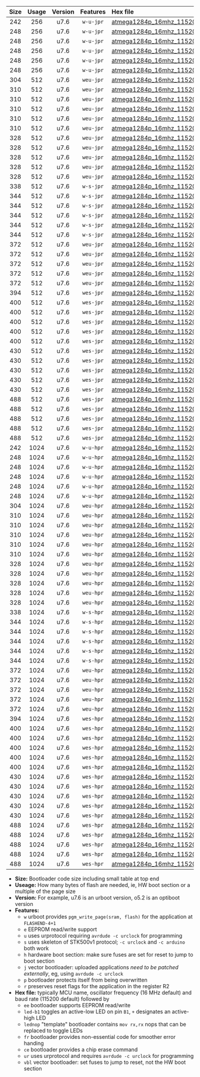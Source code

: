 |Size|Usage|Version|Features|Hex file|
|:-:|:-:|:-:|:-:|:--|
|242|256|u7.6|`w-u-jpr`|[atmega1284p_16mhz_115200bps_ur_vbl.hex](https://raw.githubusercontent.com/stefanrueger/urboot/main//atmega1284p_16mhz_115200bps_ur_vbl.hex)|
|248|256|u7.6|`w-u-jpr`|[atmega1284p_16mhz_115200bps_led+b5_ur_vbl.hex](https://raw.githubusercontent.com/stefanrueger/urboot/main//atmega1284p_16mhz_115200bps_led+b5_ur_vbl.hex)|
|248|256|u7.6|`w-u-jpr`|[atmega1284p_16mhz_115200bps_led+b7_ur_vbl.hex](https://raw.githubusercontent.com/stefanrueger/urboot/main//atmega1284p_16mhz_115200bps_led+b7_ur_vbl.hex)|
|248|256|u7.6|`w-u-jpr`|[atmega1284p_16mhz_115200bps_led+c7_ur_vbl.hex](https://raw.githubusercontent.com/stefanrueger/urboot/main//atmega1284p_16mhz_115200bps_led+c7_ur_vbl.hex)|
|248|256|u7.6|`w-u-jpr`|[atmega1284p_16mhz_115200bps_led+d7_ur_vbl.hex](https://raw.githubusercontent.com/stefanrueger/urboot/main//atmega1284p_16mhz_115200bps_led+d7_ur_vbl.hex)|
|248|256|u7.6|`w-u-jpr`|[atmega1284p_16mhz_115200bps_lednop_ur_vbl.hex](https://raw.githubusercontent.com/stefanrueger/urboot/main//atmega1284p_16mhz_115200bps_lednop_ur_vbl.hex)|
|304|512|u7.6|`weu-jpr`|[atmega1284p_16mhz_115200bps_ee_ur_vbl.hex](https://raw.githubusercontent.com/stefanrueger/urboot/main//atmega1284p_16mhz_115200bps_ee_ur_vbl.hex)|
|310|512|u7.6|`weu-jpr`|[atmega1284p_16mhz_115200bps_ee_led+b5_ur_vbl.hex](https://raw.githubusercontent.com/stefanrueger/urboot/main//atmega1284p_16mhz_115200bps_ee_led+b5_ur_vbl.hex)|
|310|512|u7.6|`weu-jpr`|[atmega1284p_16mhz_115200bps_ee_led+b7_ur_vbl.hex](https://raw.githubusercontent.com/stefanrueger/urboot/main//atmega1284p_16mhz_115200bps_ee_led+b7_ur_vbl.hex)|
|310|512|u7.6|`weu-jpr`|[atmega1284p_16mhz_115200bps_ee_led+c7_ur_vbl.hex](https://raw.githubusercontent.com/stefanrueger/urboot/main//atmega1284p_16mhz_115200bps_ee_led+c7_ur_vbl.hex)|
|310|512|u7.6|`weu-jpr`|[atmega1284p_16mhz_115200bps_ee_led+d7_ur_vbl.hex](https://raw.githubusercontent.com/stefanrueger/urboot/main//atmega1284p_16mhz_115200bps_ee_led+d7_ur_vbl.hex)|
|310|512|u7.6|`weu-jpr`|[atmega1284p_16mhz_115200bps_ee_lednop_ur_vbl.hex](https://raw.githubusercontent.com/stefanrueger/urboot/main//atmega1284p_16mhz_115200bps_ee_lednop_ur_vbl.hex)|
|328|512|u7.6|`weu-jpr`|[atmega1284p_16mhz_115200bps_ee_led+b5_fr_ur_vbl.hex](https://raw.githubusercontent.com/stefanrueger/urboot/main//atmega1284p_16mhz_115200bps_ee_led+b5_fr_ur_vbl.hex)|
|328|512|u7.6|`weu-jpr`|[atmega1284p_16mhz_115200bps_ee_led+b7_fr_ur_vbl.hex](https://raw.githubusercontent.com/stefanrueger/urboot/main//atmega1284p_16mhz_115200bps_ee_led+b7_fr_ur_vbl.hex)|
|328|512|u7.6|`weu-jpr`|[atmega1284p_16mhz_115200bps_ee_led+c7_fr_ur_vbl.hex](https://raw.githubusercontent.com/stefanrueger/urboot/main//atmega1284p_16mhz_115200bps_ee_led+c7_fr_ur_vbl.hex)|
|328|512|u7.6|`weu-jpr`|[atmega1284p_16mhz_115200bps_ee_led+d7_fr_ur_vbl.hex](https://raw.githubusercontent.com/stefanrueger/urboot/main//atmega1284p_16mhz_115200bps_ee_led+d7_fr_ur_vbl.hex)|
|328|512|u7.6|`weu-jpr`|[atmega1284p_16mhz_115200bps_ee_lednop_fr_ur_vbl.hex](https://raw.githubusercontent.com/stefanrueger/urboot/main//atmega1284p_16mhz_115200bps_ee_lednop_fr_ur_vbl.hex)|
|338|512|u7.6|`w-s-jpr`|[atmega1284p_16mhz_115200bps_vbl.hex](https://raw.githubusercontent.com/stefanrueger/urboot/main//atmega1284p_16mhz_115200bps_vbl.hex)|
|344|512|u7.6|`w-s-jpr`|[atmega1284p_16mhz_115200bps_led+b5_vbl.hex](https://raw.githubusercontent.com/stefanrueger/urboot/main//atmega1284p_16mhz_115200bps_led+b5_vbl.hex)|
|344|512|u7.6|`w-s-jpr`|[atmega1284p_16mhz_115200bps_led+b7_vbl.hex](https://raw.githubusercontent.com/stefanrueger/urboot/main//atmega1284p_16mhz_115200bps_led+b7_vbl.hex)|
|344|512|u7.6|`w-s-jpr`|[atmega1284p_16mhz_115200bps_led+c7_vbl.hex](https://raw.githubusercontent.com/stefanrueger/urboot/main//atmega1284p_16mhz_115200bps_led+c7_vbl.hex)|
|344|512|u7.6|`w-s-jpr`|[atmega1284p_16mhz_115200bps_led+d7_vbl.hex](https://raw.githubusercontent.com/stefanrueger/urboot/main//atmega1284p_16mhz_115200bps_led+d7_vbl.hex)|
|344|512|u7.6|`w-s-jpr`|[atmega1284p_16mhz_115200bps_lednop_vbl.hex](https://raw.githubusercontent.com/stefanrueger/urboot/main//atmega1284p_16mhz_115200bps_lednop_vbl.hex)|
|372|512|u7.6|`weu-jpr`|[atmega1284p_16mhz_115200bps_ee_led+b5_fr_ce_ur_vbl.hex](https://raw.githubusercontent.com/stefanrueger/urboot/main//atmega1284p_16mhz_115200bps_ee_led+b5_fr_ce_ur_vbl.hex)|
|372|512|u7.6|`weu-jpr`|[atmega1284p_16mhz_115200bps_ee_led+b7_fr_ce_ur_vbl.hex](https://raw.githubusercontent.com/stefanrueger/urboot/main//atmega1284p_16mhz_115200bps_ee_led+b7_fr_ce_ur_vbl.hex)|
|372|512|u7.6|`weu-jpr`|[atmega1284p_16mhz_115200bps_ee_led+c7_fr_ce_ur_vbl.hex](https://raw.githubusercontent.com/stefanrueger/urboot/main//atmega1284p_16mhz_115200bps_ee_led+c7_fr_ce_ur_vbl.hex)|
|372|512|u7.6|`weu-jpr`|[atmega1284p_16mhz_115200bps_ee_led+d7_fr_ce_ur_vbl.hex](https://raw.githubusercontent.com/stefanrueger/urboot/main//atmega1284p_16mhz_115200bps_ee_led+d7_fr_ce_ur_vbl.hex)|
|372|512|u7.6|`weu-jpr`|[atmega1284p_16mhz_115200bps_ee_lednop_fr_ce_ur_vbl.hex](https://raw.githubusercontent.com/stefanrueger/urboot/main//atmega1284p_16mhz_115200bps_ee_lednop_fr_ce_ur_vbl.hex)|
|394|512|u7.6|`wes-jpr`|[atmega1284p_16mhz_115200bps_ee_vbl.hex](https://raw.githubusercontent.com/stefanrueger/urboot/main//atmega1284p_16mhz_115200bps_ee_vbl.hex)|
|400|512|u7.6|`wes-jpr`|[atmega1284p_16mhz_115200bps_ee_led+b5_vbl.hex](https://raw.githubusercontent.com/stefanrueger/urboot/main//atmega1284p_16mhz_115200bps_ee_led+b5_vbl.hex)|
|400|512|u7.6|`wes-jpr`|[atmega1284p_16mhz_115200bps_ee_led+b7_vbl.hex](https://raw.githubusercontent.com/stefanrueger/urboot/main//atmega1284p_16mhz_115200bps_ee_led+b7_vbl.hex)|
|400|512|u7.6|`wes-jpr`|[atmega1284p_16mhz_115200bps_ee_led+c7_vbl.hex](https://raw.githubusercontent.com/stefanrueger/urboot/main//atmega1284p_16mhz_115200bps_ee_led+c7_vbl.hex)|
|400|512|u7.6|`wes-jpr`|[atmega1284p_16mhz_115200bps_ee_led+d7_vbl.hex](https://raw.githubusercontent.com/stefanrueger/urboot/main//atmega1284p_16mhz_115200bps_ee_led+d7_vbl.hex)|
|400|512|u7.6|`wes-jpr`|[atmega1284p_16mhz_115200bps_ee_lednop_vbl.hex](https://raw.githubusercontent.com/stefanrueger/urboot/main//atmega1284p_16mhz_115200bps_ee_lednop_vbl.hex)|
|430|512|u7.6|`wes-jpr`|[atmega1284p_16mhz_115200bps_ee_led+b5_fr_vbl.hex](https://raw.githubusercontent.com/stefanrueger/urboot/main//atmega1284p_16mhz_115200bps_ee_led+b5_fr_vbl.hex)|
|430|512|u7.6|`wes-jpr`|[atmega1284p_16mhz_115200bps_ee_led+b7_fr_vbl.hex](https://raw.githubusercontent.com/stefanrueger/urboot/main//atmega1284p_16mhz_115200bps_ee_led+b7_fr_vbl.hex)|
|430|512|u7.6|`wes-jpr`|[atmega1284p_16mhz_115200bps_ee_led+c7_fr_vbl.hex](https://raw.githubusercontent.com/stefanrueger/urboot/main//atmega1284p_16mhz_115200bps_ee_led+c7_fr_vbl.hex)|
|430|512|u7.6|`wes-jpr`|[atmega1284p_16mhz_115200bps_ee_led+d7_fr_vbl.hex](https://raw.githubusercontent.com/stefanrueger/urboot/main//atmega1284p_16mhz_115200bps_ee_led+d7_fr_vbl.hex)|
|430|512|u7.6|`wes-jpr`|[atmega1284p_16mhz_115200bps_ee_lednop_fr_vbl.hex](https://raw.githubusercontent.com/stefanrueger/urboot/main//atmega1284p_16mhz_115200bps_ee_lednop_fr_vbl.hex)|
|488|512|u7.6|`wes-jpr`|[atmega1284p_16mhz_115200bps_ee_led+b5_fr_ce_vbl.hex](https://raw.githubusercontent.com/stefanrueger/urboot/main//atmega1284p_16mhz_115200bps_ee_led+b5_fr_ce_vbl.hex)|
|488|512|u7.6|`wes-jpr`|[atmega1284p_16mhz_115200bps_ee_led+b7_fr_ce_vbl.hex](https://raw.githubusercontent.com/stefanrueger/urboot/main//atmega1284p_16mhz_115200bps_ee_led+b7_fr_ce_vbl.hex)|
|488|512|u7.6|`wes-jpr`|[atmega1284p_16mhz_115200bps_ee_led+c7_fr_ce_vbl.hex](https://raw.githubusercontent.com/stefanrueger/urboot/main//atmega1284p_16mhz_115200bps_ee_led+c7_fr_ce_vbl.hex)|
|488|512|u7.6|`wes-jpr`|[atmega1284p_16mhz_115200bps_ee_led+d7_fr_ce_vbl.hex](https://raw.githubusercontent.com/stefanrueger/urboot/main//atmega1284p_16mhz_115200bps_ee_led+d7_fr_ce_vbl.hex)|
|488|512|u7.6|`wes-jpr`|[atmega1284p_16mhz_115200bps_ee_lednop_fr_ce_vbl.hex](https://raw.githubusercontent.com/stefanrueger/urboot/main//atmega1284p_16mhz_115200bps_ee_lednop_fr_ce_vbl.hex)|
|242|1024|u7.6|`w-u-hpr`|[atmega1284p_16mhz_115200bps_ur.hex](https://raw.githubusercontent.com/stefanrueger/urboot/main//atmega1284p_16mhz_115200bps_ur.hex)|
|248|1024|u7.6|`w-u-hpr`|[atmega1284p_16mhz_115200bps_led+b5_ur.hex](https://raw.githubusercontent.com/stefanrueger/urboot/main//atmega1284p_16mhz_115200bps_led+b5_ur.hex)|
|248|1024|u7.6|`w-u-hpr`|[atmega1284p_16mhz_115200bps_led+b7_ur.hex](https://raw.githubusercontent.com/stefanrueger/urboot/main//atmega1284p_16mhz_115200bps_led+b7_ur.hex)|
|248|1024|u7.6|`w-u-hpr`|[atmega1284p_16mhz_115200bps_led+c7_ur.hex](https://raw.githubusercontent.com/stefanrueger/urboot/main//atmega1284p_16mhz_115200bps_led+c7_ur.hex)|
|248|1024|u7.6|`w-u-hpr`|[atmega1284p_16mhz_115200bps_led+d7_ur.hex](https://raw.githubusercontent.com/stefanrueger/urboot/main//atmega1284p_16mhz_115200bps_led+d7_ur.hex)|
|248|1024|u7.6|`w-u-hpr`|[atmega1284p_16mhz_115200bps_lednop_ur.hex](https://raw.githubusercontent.com/stefanrueger/urboot/main//atmega1284p_16mhz_115200bps_lednop_ur.hex)|
|304|1024|u7.6|`weu-hpr`|[atmega1284p_16mhz_115200bps_ee_ur.hex](https://raw.githubusercontent.com/stefanrueger/urboot/main//atmega1284p_16mhz_115200bps_ee_ur.hex)|
|310|1024|u7.6|`weu-hpr`|[atmega1284p_16mhz_115200bps_ee_led+b5_ur.hex](https://raw.githubusercontent.com/stefanrueger/urboot/main//atmega1284p_16mhz_115200bps_ee_led+b5_ur.hex)|
|310|1024|u7.6|`weu-hpr`|[atmega1284p_16mhz_115200bps_ee_led+b7_ur.hex](https://raw.githubusercontent.com/stefanrueger/urboot/main//atmega1284p_16mhz_115200bps_ee_led+b7_ur.hex)|
|310|1024|u7.6|`weu-hpr`|[atmega1284p_16mhz_115200bps_ee_led+c7_ur.hex](https://raw.githubusercontent.com/stefanrueger/urboot/main//atmega1284p_16mhz_115200bps_ee_led+c7_ur.hex)|
|310|1024|u7.6|`weu-hpr`|[atmega1284p_16mhz_115200bps_ee_led+d7_ur.hex](https://raw.githubusercontent.com/stefanrueger/urboot/main//atmega1284p_16mhz_115200bps_ee_led+d7_ur.hex)|
|310|1024|u7.6|`weu-hpr`|[atmega1284p_16mhz_115200bps_ee_lednop_ur.hex](https://raw.githubusercontent.com/stefanrueger/urboot/main//atmega1284p_16mhz_115200bps_ee_lednop_ur.hex)|
|328|1024|u7.6|`weu-hpr`|[atmega1284p_16mhz_115200bps_ee_led+b5_fr_ur.hex](https://raw.githubusercontent.com/stefanrueger/urboot/main//atmega1284p_16mhz_115200bps_ee_led+b5_fr_ur.hex)|
|328|1024|u7.6|`weu-hpr`|[atmega1284p_16mhz_115200bps_ee_led+b7_fr_ur.hex](https://raw.githubusercontent.com/stefanrueger/urboot/main//atmega1284p_16mhz_115200bps_ee_led+b7_fr_ur.hex)|
|328|1024|u7.6|`weu-hpr`|[atmega1284p_16mhz_115200bps_ee_led+c7_fr_ur.hex](https://raw.githubusercontent.com/stefanrueger/urboot/main//atmega1284p_16mhz_115200bps_ee_led+c7_fr_ur.hex)|
|328|1024|u7.6|`weu-hpr`|[atmega1284p_16mhz_115200bps_ee_led+d7_fr_ur.hex](https://raw.githubusercontent.com/stefanrueger/urboot/main//atmega1284p_16mhz_115200bps_ee_led+d7_fr_ur.hex)|
|328|1024|u7.6|`weu-hpr`|[atmega1284p_16mhz_115200bps_ee_lednop_fr_ur.hex](https://raw.githubusercontent.com/stefanrueger/urboot/main//atmega1284p_16mhz_115200bps_ee_lednop_fr_ur.hex)|
|338|1024|u7.6|`w-s-hpr`|[atmega1284p_16mhz_115200bps.hex](https://raw.githubusercontent.com/stefanrueger/urboot/main//atmega1284p_16mhz_115200bps.hex)|
|344|1024|u7.6|`w-s-hpr`|[atmega1284p_16mhz_115200bps_led+b5.hex](https://raw.githubusercontent.com/stefanrueger/urboot/main//atmega1284p_16mhz_115200bps_led+b5.hex)|
|344|1024|u7.6|`w-s-hpr`|[atmega1284p_16mhz_115200bps_led+b7.hex](https://raw.githubusercontent.com/stefanrueger/urboot/main//atmega1284p_16mhz_115200bps_led+b7.hex)|
|344|1024|u7.6|`w-s-hpr`|[atmega1284p_16mhz_115200bps_led+c7.hex](https://raw.githubusercontent.com/stefanrueger/urboot/main//atmega1284p_16mhz_115200bps_led+c7.hex)|
|344|1024|u7.6|`w-s-hpr`|[atmega1284p_16mhz_115200bps_led+d7.hex](https://raw.githubusercontent.com/stefanrueger/urboot/main//atmega1284p_16mhz_115200bps_led+d7.hex)|
|344|1024|u7.6|`w-s-hpr`|[atmega1284p_16mhz_115200bps_lednop.hex](https://raw.githubusercontent.com/stefanrueger/urboot/main//atmega1284p_16mhz_115200bps_lednop.hex)|
|372|1024|u7.6|`weu-hpr`|[atmega1284p_16mhz_115200bps_ee_led+b5_fr_ce_ur.hex](https://raw.githubusercontent.com/stefanrueger/urboot/main//atmega1284p_16mhz_115200bps_ee_led+b5_fr_ce_ur.hex)|
|372|1024|u7.6|`weu-hpr`|[atmega1284p_16mhz_115200bps_ee_led+b7_fr_ce_ur.hex](https://raw.githubusercontent.com/stefanrueger/urboot/main//atmega1284p_16mhz_115200bps_ee_led+b7_fr_ce_ur.hex)|
|372|1024|u7.6|`weu-hpr`|[atmega1284p_16mhz_115200bps_ee_led+c7_fr_ce_ur.hex](https://raw.githubusercontent.com/stefanrueger/urboot/main//atmega1284p_16mhz_115200bps_ee_led+c7_fr_ce_ur.hex)|
|372|1024|u7.6|`weu-hpr`|[atmega1284p_16mhz_115200bps_ee_led+d7_fr_ce_ur.hex](https://raw.githubusercontent.com/stefanrueger/urboot/main//atmega1284p_16mhz_115200bps_ee_led+d7_fr_ce_ur.hex)|
|372|1024|u7.6|`weu-hpr`|[atmega1284p_16mhz_115200bps_ee_lednop_fr_ce_ur.hex](https://raw.githubusercontent.com/stefanrueger/urboot/main//atmega1284p_16mhz_115200bps_ee_lednop_fr_ce_ur.hex)|
|394|1024|u7.6|`wes-hpr`|[atmega1284p_16mhz_115200bps_ee.hex](https://raw.githubusercontent.com/stefanrueger/urboot/main//atmega1284p_16mhz_115200bps_ee.hex)|
|400|1024|u7.6|`wes-hpr`|[atmega1284p_16mhz_115200bps_ee_led+b5.hex](https://raw.githubusercontent.com/stefanrueger/urboot/main//atmega1284p_16mhz_115200bps_ee_led+b5.hex)|
|400|1024|u7.6|`wes-hpr`|[atmega1284p_16mhz_115200bps_ee_led+b7.hex](https://raw.githubusercontent.com/stefanrueger/urboot/main//atmega1284p_16mhz_115200bps_ee_led+b7.hex)|
|400|1024|u7.6|`wes-hpr`|[atmega1284p_16mhz_115200bps_ee_led+c7.hex](https://raw.githubusercontent.com/stefanrueger/urboot/main//atmega1284p_16mhz_115200bps_ee_led+c7.hex)|
|400|1024|u7.6|`wes-hpr`|[atmega1284p_16mhz_115200bps_ee_led+d7.hex](https://raw.githubusercontent.com/stefanrueger/urboot/main//atmega1284p_16mhz_115200bps_ee_led+d7.hex)|
|400|1024|u7.6|`wes-hpr`|[atmega1284p_16mhz_115200bps_ee_lednop.hex](https://raw.githubusercontent.com/stefanrueger/urboot/main//atmega1284p_16mhz_115200bps_ee_lednop.hex)|
|430|1024|u7.6|`wes-hpr`|[atmega1284p_16mhz_115200bps_ee_led+b5_fr.hex](https://raw.githubusercontent.com/stefanrueger/urboot/main//atmega1284p_16mhz_115200bps_ee_led+b5_fr.hex)|
|430|1024|u7.6|`wes-hpr`|[atmega1284p_16mhz_115200bps_ee_led+b7_fr.hex](https://raw.githubusercontent.com/stefanrueger/urboot/main//atmega1284p_16mhz_115200bps_ee_led+b7_fr.hex)|
|430|1024|u7.6|`wes-hpr`|[atmega1284p_16mhz_115200bps_ee_led+c7_fr.hex](https://raw.githubusercontent.com/stefanrueger/urboot/main//atmega1284p_16mhz_115200bps_ee_led+c7_fr.hex)|
|430|1024|u7.6|`wes-hpr`|[atmega1284p_16mhz_115200bps_ee_led+d7_fr.hex](https://raw.githubusercontent.com/stefanrueger/urboot/main//atmega1284p_16mhz_115200bps_ee_led+d7_fr.hex)|
|430|1024|u7.6|`wes-hpr`|[atmega1284p_16mhz_115200bps_ee_lednop_fr.hex](https://raw.githubusercontent.com/stefanrueger/urboot/main//atmega1284p_16mhz_115200bps_ee_lednop_fr.hex)|
|488|1024|u7.6|`wes-hpr`|[atmega1284p_16mhz_115200bps_ee_led+b5_fr_ce.hex](https://raw.githubusercontent.com/stefanrueger/urboot/main//atmega1284p_16mhz_115200bps_ee_led+b5_fr_ce.hex)|
|488|1024|u7.6|`wes-hpr`|[atmega1284p_16mhz_115200bps_ee_led+b7_fr_ce.hex](https://raw.githubusercontent.com/stefanrueger/urboot/main//atmega1284p_16mhz_115200bps_ee_led+b7_fr_ce.hex)|
|488|1024|u7.6|`wes-hpr`|[atmega1284p_16mhz_115200bps_ee_led+c7_fr_ce.hex](https://raw.githubusercontent.com/stefanrueger/urboot/main//atmega1284p_16mhz_115200bps_ee_led+c7_fr_ce.hex)|
|488|1024|u7.6|`wes-hpr`|[atmega1284p_16mhz_115200bps_ee_led+d7_fr_ce.hex](https://raw.githubusercontent.com/stefanrueger/urboot/main//atmega1284p_16mhz_115200bps_ee_led+d7_fr_ce.hex)|
|488|1024|u7.6|`wes-hpr`|[atmega1284p_16mhz_115200bps_ee_lednop_fr_ce.hex](https://raw.githubusercontent.com/stefanrueger/urboot/main//atmega1284p_16mhz_115200bps_ee_lednop_fr_ce.hex)|

- **Size:** Bootloader code size including small table at top end
- **Useage:** How many bytes of flash are needed, ie, HW boot section or a multiple of the page size
- **Version:** For example, u7.6 is an urboot version, o5.2 is an optiboot version
- **Features:**
  + `w` urboot provides `pgm_write_page(sram, flash)` for the application at `FLASHEND-4+1`
  + `e` EEPROM read/write support
  + `u` uses urprotocol requiring `avrdude -c urclock` for programming
  + `s` uses skeleton of STK500v1 protocol; `-c urclock` and `-c arduino` both work
  + `h` hardware boot section: make sure fuses are set for reset to jump to boot section
  + `j` vector bootloader: uploaded applications *need to be patched externally*, eg, using `avrdude -c urclock`
  + `p` bootloader protects itself from being overwritten
  + `r` preserves reset flags for the application in the register R2
- **Hex file:** typically MCU name, oscillator frequency (16 MHz default) and baud rate (115200 default) followed by
  + `ee` bootloader supports EEPROM read/write
  + `led-b1` toggles an active-low LED on pin `B1`, `+` designates an active-high LED
  + `lednop` "template" bootloader contains `mov rx,rx` nops that can be replaced to toggle LEDs
  + `fr` bootloader provides non-essential code for smoother error handing
  + `ce` bootloader provides a chip erase command
  + `ur` uses urprotocol and requires `avrdude -c urclock` for programming
  + `vbl` vector bootloader: set fuses to jump to reset, not the HW boot section
